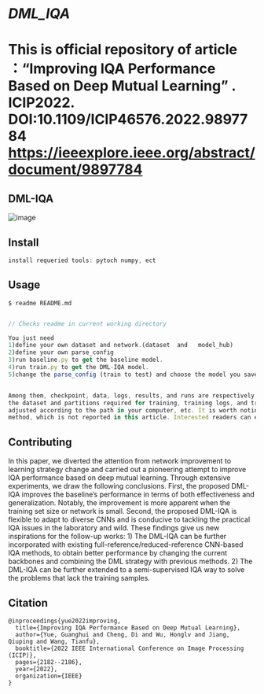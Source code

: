 *DML_IQA*
===============
**This is official repository of article ：“Improving IQA Performance Based on Deep Mutual Learning” . ICIP2022.
DOI:10.1109/ICIP46576.2022.9897784
https://ieeexplore.ieee.org/abstract/document/9897784**
===============

## DML-IQA

![image](https://user-images.githubusercontent.com/72659127/232369654-b17bc63f-7309-4510-9f3e-2639b6033f98.png)

## Install

```js
install requeried tools: pytoch numpy, ect
```

## Usage
```
$ readme README.md
```

```js

// Checks readme in current working directory

You just need 
1)define your own dataset and network.(dataset  and   model_hub)
2)define your own parse_config
3)run baseline.py to get the baseline model.
4)run train.py to get the DML-IQA model.
5)change the parse_config (train to test) and choose the model you saved.


Among them, checkpoint, data, logs, results, and runs are respectively used to save the trained model,
the dataset and partitions required for training, training logs, and training results. It needs to be 
adjusted according to the path in your computer, etc. It is worth noting that MB_ BL uses the MBCNN-IQA 
method, which is not reported in this article. Interested readers can explore it on their own.
```

## Contributing

In this paper, we diverted the attention from network improvement to learning strategy change and carried out a pioneering attempt to improve IQA performance based on deep mutual learning. Through extensive experiments, we draw the following conclusions. First, the proposed DML-IQA improves the baseline’s performance in terms of both effectiveness and generalization. Notably, the improvement is more apparent when the training set size or network is small. Second, the proposed DML-IQA is flexible to adapt to diverse CNNs and is conducive to tackling the practical IQA issues in the laboratory and wild. These findings give us new inspirations for the follow-up works: 1) The DML-IQA can be further incorporated with existing full-reference/reduced-reference CNN-based IQA methods, to obtain better 
performance by changing the current backbones and combining the DML strategy with previous methods. 2) The DML-IQA can be further extended to a semi-supervised IQA way to solve the problems that lack the training samples.

## Citation
```
@inproceedings{yue2022improving,
  title={Improving IQA Performance Based on Deep Mutual Learning},
  author={Yue, Guanghui and Cheng, Di and Wu, Honglv and Jiang, Qiuping and Wang, Tianfu},
  booktitle={2022 IEEE International Conference on Image Processing (ICIP)},
  pages={2182--2186},
  year={2022},
  organization={IEEE}
}
```



